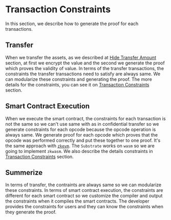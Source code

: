 # Transaction Constraints

In this section, we describe how to generate the proof for each transactions.

## Transfer

When we transfer the assets, as we described at [Hide Transfer Amount](1_2_hide_transfer_amount.md) section, at first we encrypt the value and the second we generate the proof which proves the validity of value. In terms of the transfer transactions, the constraints the transfer transactions need to satisfy are always same. We can modularize these constraints and generating the proof. The more details for the constraints, you can see it on [Transaction Constraints](2_0_transaction_constraints.md) section.

## Smart Contract Execution

When we execute the smart contract, the constraints for each transaction is not the same so we can't use same with as in confidential transfer so we generate constraints for each opcode because the opcode operation is always same. We generate proof for each opcode which proves that the opcode was performed correctly and put these together to one proof. It's the same approach with [`zkevm`](https://github.com/privacy-scaling-explorations/zkevm-circuits). The `Substrate` works on `wasm` so we are going to implement `zkwasm`. We also describe the details constraints in [Transaction Constraints](2_0_transaction_constraints.md) section.

## Summerize

In terms of transfer, the contraints are always same so we can modularize these constraints. In terms of smart contract execution, the constraints are different for each smart contract so we customize the compiler and output the constraints when it compiles the smart contracts. The developer provides the constraints for users and they can know the constraints when they generate the proof.
